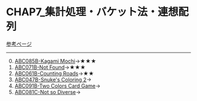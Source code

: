 # CHAP7_集計処理・バケット法・連想配列

[参考ページ](https://tinyurl.com/y9ahckza)

---
0. [ABC085B-Kagami Mochi](https://atcoder.jp/contests/abc085/tasks/abc085_b)→★★★
1. [ABC071B-Not Found](https://atcoder.jp/contests/abc071/tasks/abc071_b)→★★★
2. [ABC061B-Counting Roads](https://atcoder.jp/contests/abc061/tasks/abc061_b)→★★
3. [ABC047B-Snuke's Coloring 2](https://atcoder.jp/contests/abc047/tasks/abc047_b)→
4. [ABC091B-Two Colors Card Game](https://atcoder.jp/contests/abc091/tasks/abc091_b)→
5. [ABC081C-Not so Diverse](https://atcoder.jp/contests/abc081/tasks/arc086_a)→
